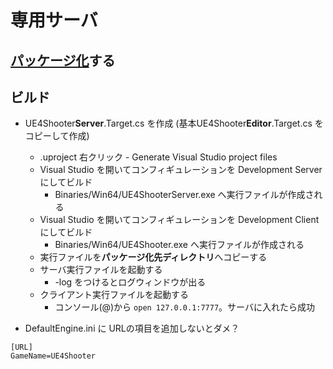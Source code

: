 ﻿# 専用サーバ

## [パッケージ化](https://github.com/horinoh/UE4Shooter/tree/master/Document/Packaging)する

## ビルド
* UE4Shooter**Server**.Target.cs を作成 (基本UE4Shooter**Editor**.Target.cs をコピーして作成)
  * .uproject 右クリック - Generate Visual Studio project files
  * Visual Studio を開いてコンフィギュレーションを Development Server にしてビルド
    * Binaries/Win64/UE4ShooterServer.exe へ実行ファイルが作成される
  * Visual Studio を開いてコンフィギュレーションを Development Client にしてビルド
    * Binaries/Win64/UE4Shooter.exe へ実行ファイルが作成される
  * 実行ファイルを**パッケージ化先ディレクトリ**へコピーする
  * サーバ実行ファイルを起動する
    * -log をつけるとログウィンドウが出る
  * クライアント実行ファイルを起動する
    * コンソール(@)から `open 127.0.0.1:7777`。サーバに入れたら成功

* DefaultEngine.ini に URLの項目を追加しないとダメ？
~~~
[URL]
GameName=UE4Shooter
~~~